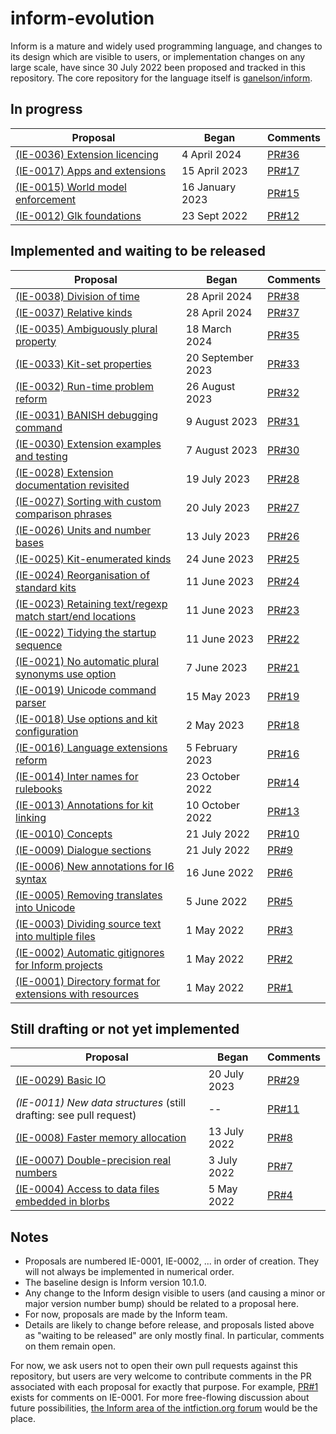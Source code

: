 # inform-evolution

Inform is a mature and widely used programming language, and changes to its
design which are visible to users, or implementation changes on any large
scale, have since 30 July 2022 been proposed and tracked in this repository.
The core repository for the language itself is
[ganelson/inform](https://github.com/ganelson/inform).

## In progress

Proposal                                                                                                 | Began             | Comments
-------------------------------------------------------------------------------------------------------- | ----------------- | --------
[(IE-0036) Extension licencing](proposals/0036-extension-licencing.md)                                   | 4 April 2024      | [PR#36](https://github.com/ganelson/inform-evolution/pull/36)
[(IE-0017) Apps and extensions](proposals/0017-apps-and-extensions.md)                                   | 15 April 2023     | [PR#17](https://github.com/ganelson/inform-evolution/pull/17)
[(IE-0015) World model enforcement](proposals/0015-world-model-enforcement.md)                           | 16 January 2023   | [PR#15](https://github.com/ganelson/inform-evolution/pull/15)
[(IE-0012) Glk foundations](proposals/0012-glk-foundations.md)                                           | 23 Sept 2022      | [PR#12](https://github.com/ganelson/inform-evolution/pull/12)

## Implemented and waiting to be released

Proposal                                                                                                 | Began           | Comments
-------------------------------------------------------------------------------------------------------- | --------------- | --------
[(IE-0038) Division of time](proposals/0038-division-of-time.md)                                         | 28 April 2024   | [PR#38](https://github.com/ganelson/inform-evolution/pull/38)
[(IE-0037) Relative kinds](proposals/0037-relative-kinds.md)                                             | 28 April 2024   | [PR#37](https://github.com/ganelson/inform-evolution/pull/37)
[(IE-0035) Ambiguously plural property](proposals/0035-ambiguously-plural-property.md)                   | 18 March 2024   | [PR#35](https://github.com/ganelson/inform-evolution/pull/35)
[(IE-0033) Kit-set properties](proposals/0033-kit-set-properties.md)                                     | 20 September 2023 | [PR#33](https://github.com/ganelson/inform-evolution/pull/33)
[(IE-0032) Run-time problem reform](proposals/0032-run-time-problem-reform.md)                           | 26 August 2023    | [PR#32](https://github.com/ganelson/inform-evolution/pull/32)
[(IE-0031) BANISH debugging command](proposals/0031-banish.md)                                           | 9 August 2023   | [PR#31](https://github.com/ganelson/inform-evolution/pull/31)
[(IE-0030) Extension examples and testing](proposals/0030-extension-examples-and-testing.md)             | 7 August 2023     | [PR#30](https://github.com/ganelson/inform-evolution/pull/30)
[(IE-0028) Extension documentation revisited](proposals/0028-extension-documentation-revisited.md)       | 19 July 2023      | [PR#28](https://github.com/ganelson/inform-evolution/pull/28)
[(IE-0027) Sorting with custom comparison phrases](proposals/0027-sorting-with-phrases.md)               | 20 July 2023    | [PR#27](https://github.com/ganelson/inform-evolution/pull/27)
[(IE-0026) Units and number bases](proposals/0026-units-and-number-bases.md)                             | 13 July 2023    | [PR#26](https://github.com/ganelson/inform-evolution/pull/26)
[(IE-0025) Kit-enumerated kinds](proposals/0025-kit-enumerated-kinds.md)                                 | 24 June 2023    | [PR#25](https://github.com/ganelson/inform-evolution/pull/25)
[(IE-0024) Reorganisation of standard kits](proposals/0024-reorganisation-of-standard-kits.md)           | 11 June 2023    | [PR#24](https://github.com/ganelson/inform-evolution/pull/24)
[(IE-0023) Retaining text/regexp match start/end locations](proposals/0023-match-locations.md)           | 11 June 2023    | [PR#23](https://github.com/ganelson/inform-evolution/pull/23)
[(IE-0022) Tidying the startup sequence](proposals/0022-startup.md)                                      | 11 June 2023    | [PR#22](https://github.com/ganelson/inform-evolution/pull/22)
[(IE-0021) No automatic plural synonyms use option](proposals/0021-no-automatic-plural-synonyms.md)      | 7 June 2023     | [PR#21](https://github.com/ganelson/inform-evolution/pull/21)
[(IE-0019) Unicode command parser](proposals/0019-unicode-command-parser.md)                             | 15 May 2023     | [PR#19](https://github.com/ganelson/inform-evolution/pull/19)
[(IE-0018) Use options and kit configuration](proposals/0018-use-options-and-kit-configuration.md)       | 2 May 2023      | [PR#18](https://github.com/ganelson/inform-evolution/pull/18)
[(IE-0016) Language extensions reform](proposals/0016-language-extensions-reform.md)                     | 5 February 2023 | [PR#16](https://github.com/ganelson/inform-evolution/pull/16)
[(IE-0014) Inter names for rulebooks](proposals/0014-inter-names-for-rulebooks.md)                       | 23 October 2022 | [PR#14](https://github.com/ganelson/inform-evolution/pull/14)
[(IE-0013) Annotations for kit linking](proposals/0013-annotations-for-kit-linking.md)                   | 10 October 2022 | [PR#13](https://github.com/ganelson/inform-evolution/pull/13)
[(IE-0010) Concepts](proposals/0010-concepts.md)                                                         | 21 July 2022    | [PR#10](https://github.com/ganelson/inform-evolution/pull/10)
[(IE-0009) Dialogue sections](proposals/0009-dialogue-sections.md)                                       | 21 July 2022    | [PR#9](https://github.com/ganelson/inform-evolution/pull/9)
[(IE-0006) New annotations for I6 syntax](proposals/0006-i6-syntax-annotations.md)                       | 16 June 2022    | [PR#6](https://github.com/ganelson/inform-evolution/pull/6)
[(IE-0005) Removing translates into Unicode](proposals/0005-removing-translates-into-unicode.md)         | 5 June 2022     | [PR#5](https://github.com/ganelson/inform-evolution/pull/5)
[(IE-0003) Dividing source text into multiple files](proposals/0003-multiple-source-files.md)            | 1 May 2022      | [PR#3](https://github.com/ganelson/inform-evolution/pull/3)
[(IE-0002) Automatic gitignores for Inform projects](proposals/0002-inform-project-gitignores.md)        | 1 May 2022      | [PR#2](https://github.com/ganelson/inform-evolution/pull/2)
[(IE-0001) Directory format for extensions with resources](proposals/0001-extensions-with-resources.md)  | 1 May 2022        | [PR#1](https://github.com/ganelson/inform-evolution/pull/1)

## Still drafting or not yet implemented

Proposal                                                                                                 | Began           | Comments
-------------------------------------------------------------------------------------------------------- | --------------- | --------
[(IE-0029) Basic IO](proposals/0029-basic-io.md)                                                         | 20 July 2023      | [PR#29](https://github.com/ganelson/inform-evolution/pull/29)
_(IE-0011) New data structures_ (still drafting: see pull request)                                       | --              | [PR#11](https://github.com/ganelson/inform-evolution/pull/11)
[(IE-0008) Faster memory allocation](proposals/0008-faster-memory-allocation.md)                         | 13 July 2022    | [PR#8](https://github.com/ganelson/inform-evolution/pull/8)
[(IE-0007) Double-precision real numbers](proposals/0007-double-precision-reals.md)                      | 3 July 2022     | [PR#7](https://github.com/ganelson/inform-evolution/pull/7)
[(IE-0004) Access to data files embedded in blorbs](proposals/0004-using-data-files-in-blorbs.md)        | 5 May 2022        | [PR#4](https://github.com/ganelson/inform-evolution/pull/4)

## Notes

- Proposals are numbered IE-0001, IE-0002, ... in order of creation. They
will not always be implemented in numerical order.
- The baseline design is Inform version 10.1.0.
- Any change to the Inform design visible to users (and causing a minor or
major version number bump) should be related to a proposal here.
- For now, proposals are made by the Inform team.
- Details are likely to change before release, and proposals listed above as
"waiting to be released" are only mostly final. In particular, comments on
them remain open.

For now, we ask users not to open their own pull requests against this repository,
but users are very welcome to contribute comments in the PR associated with each proposal
for exactly that purpose. For example, [PR#1](https://github.com/ganelson/inform-evolution/pull/1) exists for comments on IE-0001.
For more free-flowing discussion about future possibilities, [the Inform area of the intfiction.org forum](https://intfiction.org/c/authoring/inform-7/)
would be the place.
